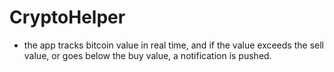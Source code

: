 # CryptoHelper
- the app tracks bitcoin value in real time, and if the value exceeds the sell value, or goes below the buy value, a notification is pushed.
